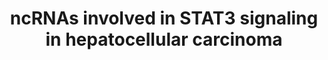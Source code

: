 ---
annotations:
- id: DOID:684
  parent: disease of cellular proliferation
  type: Disease Ontology
  value: hepatocellular carcinoma
- id: PW:0000367
  parent: signaling pathway
  type: Pathway Ontology
  value: altered Jak-Stat signaling pathway
- id: CL:0000182
  parent: native cell
  type: Cell Type Ontology
  value: hepatocyte
- id: PW:0000605
  parent: disease pathway
  type: Pathway Ontology
  value: cancer pathway
authors:
- Khanspers
- Fehrhart
description: This pathway describes the influence of ncRNAs on the STAT3 pathway in
  hepatocellular carcinoma. The model is based on Fig 4 in Klingenberg et al.
last-edited: 2019-11-29
ndex: ca52f37c-8b6a-11eb-9e72-0ac135e8bacf
organisms:
- Homo sapiens
redirect_from:
- /index.php/Pathway:WP4337
- /instance/WP4337
revision: null
schema-jsonld:
- '@context': https://schema.org/
  '@id': https://wikipathways.github.io/pathways/WP4337.html
  '@type': Dataset
  creator:
    '@type': Organization
    name: WikiPathways
  description: This pathway describes the influence of ncRNAs on the STAT3 pathway
    in hepatocellular carcinoma. The model is based on Fig 4 in Klingenberg et al.
  keywords:
  - DILC
  - IL11
  - IL11RA
  - IL6
  - IL6R
  - IL6ST
  - JAK1
  - JAK2
  - JAK3
  - MIR200A
  - MIR200B
  - MIR200C
  - MIR21
  - NFKB1
  - RELA
  - SOX4
  - STAT3
  - UCA1
  - ZEB1
  - lncRNA-ATB
  - lncSox4
  license: CC0
  name: ncRNAs involved in STAT3 signaling in hepatocellular carcinoma
seo: CreativeWork
title: ncRNAs involved in STAT3 signaling in hepatocellular carcinoma
wpid: WP4337
---